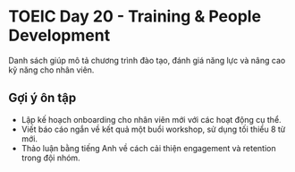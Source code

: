 # TOEIC Day 20 - Training & People Development

Danh sách giúp mô tả chương trình đào tạo, đánh giá năng lực và nâng cao kỹ năng cho nhân viên.

## Gợi ý ôn tập
- Lập kế hoạch onboarding cho nhân viên mới với các hoạt động cụ thể.
- Viết báo cáo ngắn về kết quả một buổi workshop, sử dụng tối thiểu 8 từ mới.
- Thảo luận bằng tiếng Anh về cách cải thiện engagement và retention trong đội nhóm.
